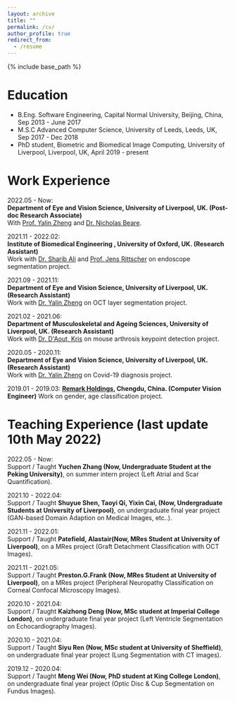 ```yaml
---
layout: archive
title: ""
permalink: /cv/
author_profile: true
redirect_from:
  - /resume
---
```


{% include base_path %}

Education
======
* B.Eng. Software Engineering, Capital Normal University, Beijing, China, Sep 2013 - June 2017
* M.S.C Advanced Computer Science, University of Leeds, Leeds, UK, Sep 2017 - Dec 2018
* PhD student, Biometric and Biomedical Image Computing, University of Liverpool, Liverpool, UK, April 2019 - present


Work Experience
======
2022.05 - Now:  
**Department of Eye and Vision Science, University of Liverpool, UK. (Post-doc Research Associate)**   
With [Prof. Yalin Zheng]() and [Dr. Nicholas Beare]().  

2021.11 - 2022.02:  
**Institute of Biomedical Engineering , University of Oxford, UK. (Research Assistant)**  
Work with [Dr. Sharib Ali](https://eng.ox.ac.uk/people/sharib-ali/) and [Prof.  Jens Rittscher](https://www.ndm.ox.ac.uk/team/jens-rittscher) on endoscope segmentation project. 

2021.09 - 2021.11:  
**Department of Eye and Vision Science, University of Liverpool, UK. (Research Assistant)**  
Work with [Dr. Yalin Zheng](https://www.liverpool.ac.uk/life-course-and-medical-sciences/staff/yalin-zheng/) on OCT layer segmentation project.  

2021.02 - 2021.06:  
**Department of Musculoskeletal and Ageing Sciences, University of Liverpool, UK. (Research Assistant)**  
Work with [Dr. D'Aout, Kris](https://www.liverpool.ac.uk/life-course-and-medical-sciences/staff/kris-daout/) on mouse arthrosis keypoint detection project.  

2020.05 - 2020.11:  
**Department of Eye and Vision Science, University of Liverpool, UK. (Research Assistant)**  
Work with [Dr. Yalin Zheng](https://www.liverpool.ac.uk/life-course-and-medical-sciences/staff/yalin-zheng/) on Covid-19 diagnosis project.

2019.01 - 2019.03: 
**[Remark Holdings](https://www.remarkholdings.com/), Chengdu, China. (Computer Vision Engineer)**
Work on gender, age classification project.  


Teaching Experience (last update 10th May 2022)
======
2022.05 - Now:  
Support / Taught **Yuchen Zhang (Now, Undergraduate Student at the Peking University)**, on summer intern project (Left Atrial and Scar Quantification).

2021.10 - 2022.04:  
Support / Taught **Shuyue Shen, Taoyi Qi, Yixin Cai, (Now, Undergraduate Students at University of Liverpool)**, on undergraduate final year project (GAN-based Domain Adaption on Medical Images, etc..).   

2021.11 - 2022.01:  
Support / Taught **Patefield, Alastair(Now, MRes Student at University of Liverpool)**, on a MRes project (Graft Detachment Classification with OCT Images).   

2021.11 - 2021.05:  
Support / Taught **Preston.G.Frank (Now, MRes Student at University of Liverpool)**, on a MRes project (Peripheral Neuropathy Classification on Corneal Confocal Microscopy Images).  

2020.10 - 2021.04:  
Support / Taught **Kaizhong Deng (Now, MSc student at Imperial College London)**, on undergraduate final year project (Left Ventricle Segmentation on Echocardiography Images).  

2020.10 - 2021.04:  
Support / Taught **Siyu Ren (Now, MSc student at University of Sheffield)**, on undergraduate final year project (Lung Segmentation with CT images).  

2019.12 - 2020.04:  
Support / Taught **Meng Wei (Now, PhD student at King College London)**, on undergraduate final year project (Optic Disc & Cup Segmentation on Fundus Images).  


  


